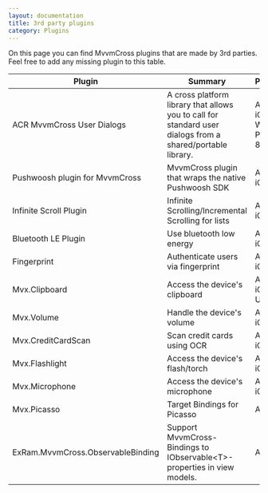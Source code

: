 ```yaml
---
layout: documentation
title: 3rd party plugins
category: Plugins
---
```


On this page you can find MvvmCross plugins that are made by 3rd parties. Feel free to add any missing plugin to this table.

Plugin | Summary | Platforms | Link
--- | --- | --- | ---
ACR MvvmCross User Dialogs | A cross platform library that allows you to call for standard user dialogs from a shared/portable library. | Android, iOS, Windows Phone 8.0, UWP | [Nuget](https://www.nuget.org/packages/Acr.MvvmCross.Plugins.UserDialogs/)
Pushwoosh plugin for MvvmCross | MvvmCross plugin that wraps the native Pushwoosh SDK | Android, iOS | [Nuget](https://www.nuget.org/packages/SoToGo.Plugins.Pushwoosh/)
Infinite Scroll Plugin | Infinite Scrolling/Incremental Scrolling for lists | Android, iOS, UWP | [Github](https://github.com/HBSequence/Sequence.Plugins)
Bluetooth LE Plugin | Use bluetooth low energy | Android, iOS | [Nuget](https://www.nuget.org/packages/MvvmCross.Plugin.BLE/)
Fingerprint | Authenticate users via fingerprint | Android, iOS, UWP | [Nuget](https://www.nuget.org/packages/MvvmCross.Plugins.Fingerprint/)
Mvx.Clipboard | Access the device's clipboard | Android, iOS, WPF, UWP | [Github](https://github.com/willsb/Mvx.Clipboard)
Mvx.Volume | Handle the device's volume | Android, iOS | [Github](https://github.com/willsb/Mvx.Volume)
Mvx.CreditCardScan | Scan credit cards using OCR | Android, iOS | [Github](https://github.com/willsb/Mvx.CreditCardScan)
Mvx.Flashlight | Access the device's flash/torch | Android, iOS | [Github](https://github.com/willsb/Mvx.Flashlight)
Mvx.Microphone | Access the device's microphone | Android, iOS | [Github](https://github.com/willsb/Mvx.Microphone)
Mvx.Picasso | Target Bindings for Picasso | Android | [Github](https://github.com/willsb/Mvx.Picasso)
ExRam.MvvmCross.ObservableBinding | Support MvvmCross-Bindings to IObservable&lt;T&gt;-properties in view models. | All | [Github](https://github.com/ExRam/ExRam.MvvmCross.ObservableBinding)

